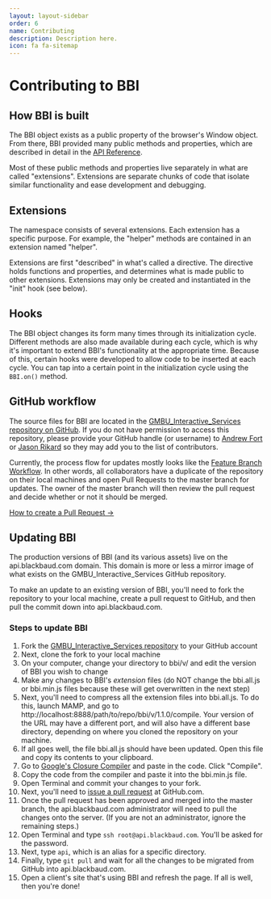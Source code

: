 ```yaml
---
layout: layout-sidebar
order: 6
name: Contributing
description: Description here.
icon: fa fa-sitemap
---
```


# Contributing to BBI

## How BBI is built

The BBI object exists as a public property of the browser's Window object. From there, BBI provided many public methods and properties, which are described in detail in the <a href="../../reference/">API Reference</a>.

Most of these public methods and properties live separately in what are called "extensions". Extensions are separate chunks of code that isolate similar functionality and ease development and debugging.


## Extensions

The namespace consists of several extensions. Each extension has a specific purpose. For example, the "helper" methods are contained in an extension named "helper".

Extensions are first "described" in what's called a directive. The directive holds functions and properties, and determines what is made public to other extensions. Extensions may only be created and instantiated in the "init" hook (see below).

## Hooks

The BBI object changes its form many times through its initialization cycle. Different methods are also made available during each cycle, which is why it's important to extend BBI's functionality at the appropriate time. Because of this, certain hooks were developed to allow code to be inserted at each cycle. You can tap into a certain point in the initialization cycle using the `BBI.on()` method.

## GitHub workflow

The source files for BBI are located in the <a href="https://github.com/convio/GMBU&#95;Interactive&#95;Services/tree/master/bbi" target="_blank">GMBU&#95;Interactive&#95;Services repository on GitHub</a>. If you do not have permission to access this repository, please provide your GitHub handle (or username) to <a href="mailto:andrew.fort@blackbaud.com">Andrew Fort</a> or <a href="mailto:jason.rikard@blackbaud.com">Jason Rikard</a> so they may add you to the list of contributors.

Currently, the process flow for updates mostly looks like the <a href="https://www.atlassian.com/git/tutorials/comparing-workflows/feature-branch-workflow" target="_blank">Feature Branch Workflow</a>. In other words, all collaborators have a duplicate of the repository on their local machines and open Pull Requests to the master branch for updates. The owner of the master branch will then review the pull request and decide whether or not it should be merged.

<a href="https://help.github.com/articles/creating-a-pull-request/">How to create a Pull Request&nbsp;&rarr;</a>

## Updating BBI

The production versions of BBI (and its various assets) live on the api.blackbaud.com domain. This domain is more or less a mirror image of what exists on the GMBU&#95;Interactive&#95;Services GitHub repository.

To make an update to an existing version of BBI, you'll need to fork the repository to your local machine, create a pull request to GitHub, and then pull the commit down into api.blackbaud.com.

### Steps to update BBI

1. Fork the <a href="https://github.com/convio/GMBU&#95;Interactive&#95;Services" target="_blank">GMBU&#95;Interactive&#95;Services repository</a> to your GitHub account
1. Next, clone the fork to your local machine
1. On your computer, change your directory to bbi/v/ and edit the version of BBI you wish to change
1. Make any changes to BBI's _extension_ files (do NOT change the bbi.all.js or bbi.min.js files because these will get overwritten in the next step)
1. Next, you'll need to compress all the extension files into bbi.all.js. To do this, launch MAMP, and go to http://localhost:8888/path/to/repo/bbi/v/1.1.0/compile. Your version of the URL may have a different port, and will also have a different base directory, depending on where you cloned the repository on your machine.
1. If all goes well, the file bbi.all.js should have been updated. Open this file and copy its contents to your clipboard.
1. Go to <a href="https://closure-compiler.appspot.com/home" target="_blank">Google's Closure Compiler</a> and paste in the code. Click "Compile".
1. Copy the code from the compiler and paste it into the bbi.min.js file.
1. Open Terminal and commit your changes to your fork.
1. Next, you'll need to <a href="https://help.github.com/articles/creating-a-pull-request/" target="_blank">issue a pull request</a> at GitHub.com.
1. Once the pull request has been approved and merged into the master branch, the api.blackbaud.com administrator will need to pull the changes onto the server. (If you are not an administrator, ignore the remaining steps.)
1. Open Terminal and type `ssh root@api.blackbaud.com`. You'll be asked for the password.
1. Next, type `api`, which is an alias for a specific directory.
1. Finally, type `git pull` and wait for all the changes to be migrated from GitHub into api.blackbaud.com.
1. Open a client's site that's using BBI and refresh the page. If all is well, then you're done!
